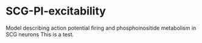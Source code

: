 # SCG-PI-excitability
Model describing action potential firing and phosphoinositide metabolism in SCG neurons
This is a test.
